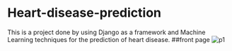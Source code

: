# Heart-disease-prediction

This is a project done by using Django as a framework and Machine Learning techniques for the prediction of heart disease.
##front page
![p1](https://user-images.githubusercontent.com/65268300/112717482-1e463400-8f13-11eb-95fd-a370eb2b93d5.png)
